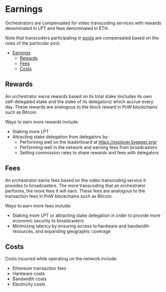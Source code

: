 # Earnings

Orchestrators are compensated for video transcoding services with rewards denominated in LPT and fees denominated in ETH. 

Note that transcoders participating in [pools](./pools.md) are compensated based on the rules of the particular pool.

- [Earnings](#earnings)
  - [Rewards](#rewards)
  - [Fees](#fees)
  - [Costs](#costs)

## Rewards

An orchestrator earns rewards based on its total stake (includes its own self-delegated stake and the stake of its delegators) which accrue every day. These rewards are analogous to the block reward in PoW blockchains such as Bitcoin.

Ways to earn more rewards include:

- Staking more LPT
- Attracting stake delegation from delegators by:
    - Performing well on the leaderboard at https://explorer.livepeer.org/
    - Performing well in the network and earning fees from broadcasters
    - Setting commission rates to share rewards and fees with delegators

## Fees

An orchestrator earns fees based on the video transcoding service it provides to broadcasters. The more transcoding that an orchestrator performs, the more fees it will earn. These fees are analogous to the transaction fees in PoW blockchains such as Bitcoin.

Ways to earn more fees include:

- Staking more LPT or attracting stake delegation in order to provide more economic security to broadcasters
- Minimizing latency by ensuring access to hardware and bandwidth resources, and expanding geographic coverage

## Costs

Costs incurred while operating on the network include:

- Ethereum transaction fees
- Hardware costs
- Bandwidth costs
- Electricity costs